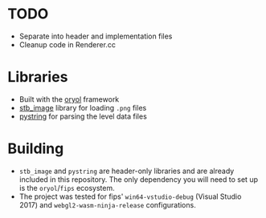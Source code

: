 # TODO
* Separate into header and implementation files
* Cleanup code in Renderer.cc

# Libraries
* Built with the [oryol](https://github.com/floooh/oryol) framework
* [stb_image](https://github.com/nothings/stb) library for loading `.png` files
* [pystring](https://github.com/imageworks/pystring) for parsing the level data files

# Building
* `stb_image` and `pystring` are header-only libraries and are already included in this repository. The only dependency you will need to set up is the `oryol`/`fips` ecosystem.
* The project was tested for fips' `win64-vstudio-debug` (Visual Studio 2017) and `webgl2-wasm-ninja-release` configurations.

